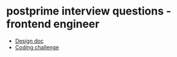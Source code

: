 # postprime interview questions - frontend engineer

- [Design doc](https://github.com/postprime/postprime-interviews/blob/master/2.frontend/1.design-docs/dashboard.md)
- [Coding challenge](https://github.com/postprime/postprime-interviews/blob/master/2.frontend/2.coding-challenge/coding-challenge.md)
